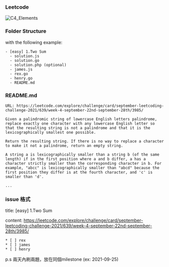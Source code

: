### Leetcode

![C4_Elements](https://www.plantuml.com/plantuml/png/ZP19Ry8m48Nl-HKXwY583JcqlLIg10gXhSHM2AfwGYOUYbLlygA8Vz_9Gg2tdZn-t_EyyOoj8yPvmOC1aoNt5CAJSze-fwaXrUYRkPC_U0kcLDA1TADIYLHp8kitYNMKiqEQFIRhMjejvgaWre51QP_X2y8ac96k-mS32aUyXhFLifXyvjlL8lz7blEQKFDmpMH8aoCw4giDSs0laOr6Ah1AGF9q_SzDNbftjzqyR-_JVByjyas-AhxMUJmCWZLI9MC1ue3LVHXbtZfiPoAi2o0YNBG8xtTj_4lKz8o6byUwET2_GntbVWqn1t2bee3imuDrJCcwxxoJ_tZRPI1TGXNE5AVj3A-DZCxj6VyiOY9j1GR1f2aG1C46U3_4JMIcz3daJFwWgRPSKP-L6I0EEdvHhykOCbjwQplUw_qCEyqLeOZ782ck-1S0 "workflow")

### Folder Structure

with the following example:

```
- [easy] 1.Two Sum
  - solution.js
  - solution.go
  - solution.php (optional)
  - james.js
  - rex.go
  - henry.go
  - README.md
```

### README.md

```
URL: https://leetcode.com/explore/challenge/card/september-leetcoding-challenge-2021/639/week-4-september-22nd-september-28th/3985/

Given a palindromic string of lowercase English letters palindrome, replace exactly one character with any lowercase English letter so that the resulting string is not a palindrome and that it is the lexicographically smallest one possible.

Return the resulting string. If there is no way to replace a character to make it not a palindrome, return an empty string.

A string a is lexicographically smaller than a string b (of the same length) if in the first position where a and b differ, a has a character strictly smaller than the corresponding character in b. For example, "abcc" is lexicographically smaller than "abcd" because the first position they differ is at the fourth character, and 'c' is smaller than 'd'.

...
```

### issue 格式

title: [easy] 1.Two Sum

content: https://leetcode.com/explore/challenge/card/september-leetcoding-challenge-2021/639/week-4-september-22nd-september-28th/3985/
```
* [ ] rex
* [ ] james
* [ ] henry
```
p.s 兩天內刷兩題，放在同個milestone (ex: 2021-09-25)
